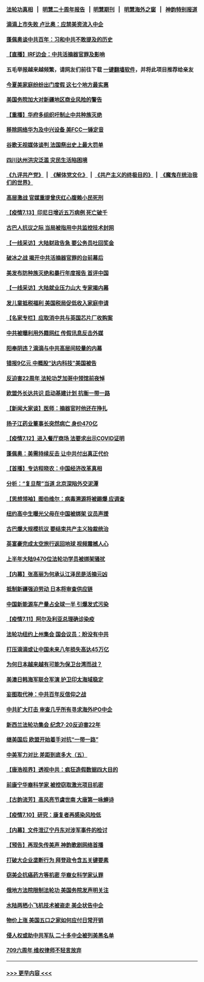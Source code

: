 #### [法轮功真相](https://github.com/gfw-breaker/truth/blob/master/README.md?t=0) &nbsp;&nbsp;|&nbsp;&nbsp; [明慧二十周年报告](https://github.com/gfw-breaker/mh-reports/blob/master/README.md?t=0) &nbsp;&nbsp;|&nbsp;&nbsp;[明慧期刊](https://github.com/gfw-breaker/mh-qikan) &nbsp;&nbsp;|&nbsp;&nbsp; [明慧海外之窗](https://github.com/gfw-breaker/mh-news/blob/master/README.md?t=0) &nbsp;&nbsp;|&nbsp;&nbsp; [神韵特别报道](https://github.com/gfw-breaker/mh-news/blob/master/shenyun.md?t=0)
#### [滴滴上市失败 卢比奥：应禁美资流入中企](../pages/nf4514/n13086604.md?t=07141301) 
#### [蓬佩奥谈中共百年：习和中共不敢提及的历史](../pages/nf4514/n13086813.md?t=07141301) 
#### [【直播】IRF边会：中共活摘器官罪及影响](../pages/nf4514/n13086435.md?t=07141301) 
#### 五毛举报越来越频繁，请网友们前往下载 [一键翻墙软件](https://github.com/gfw-breaker/ssr-accounts)，并将此项目推荐给亲友
#### [今夏美家庭纷纷出门度假 这七个地方最实惠](../pages/nf4514/n13086587.md?t=07141301) 
#### [美国务院加大对新疆地区商业风险的警告](../pages/nf4514/n13086639.md?t=07141301) 
#### [【重播】华府多组织吁制止中共种族灭绝](../pages/nf4514/n13086206.md?t=07141301) 
#### [移除网络华为及中兴设备 美FCC一锤定音](../pages/nf4514/n13086476.md?t=07141301) 
#### [谷歌无视媒体谈判 法国祭出史上最大罚单](../pages/nf4514/n13086267.md?t=07141301) 
#### [四川达州洪灾泛滥 灾民生活陷困境](../pages/nf4514/n13085948.md?t=07141301) 
#### [《九评共产党》](https://github.com/begood0513/9ping.md/blob/master/README.md) &nbsp;|&nbsp; [《解体党文化》](../../../../jtdwh.md/blob/master/README.md)  &nbsp;|&nbsp; [《共产主义的终极目的》](../../../../gczydzjmd.md/blob/master/README.md) &nbsp;|&nbsp; [《魔鬼在统治我们的世界》](../../../../mgztzwmdsj.md/blob/master/README.md) 
#### [高层激战 官媒重提曾庆红心腹赖小民死刑](../pages/nf4514/n13086324.md?t=07141301) 
#### [【疫情7.13】印尼日增近五万病例 死亡破千](../pages/nf4514/n13085637.md?t=07141301) 
#### [古巴人抗议之际 当局被指用中共监控技术封网](../pages/nf4514/n13085655.md?t=07141301) 
#### [【一线采访】大陆财政告急 要公务员吐回奖金](../pages/nf4514/n13085039.md?t=07141301) 
#### [破冰之战 揭开中共活摘器官罪的台前幕后](../pages/nf4514/n13082457.md?t=07141301) 
#### [美发布防种族灭绝和暴行年度报告 首评中国](../pages/nf4514/n13084685.md?t=07141301) 
#### [【一线采访】大陆就业压力山大 专家揭内幕](../pages/nf4514/n13084631.md?t=07141301) 
#### [发儿童抵税福利 美国税局促低收入家庭申请](../pages/nf4514/n13084730.md?t=07141301) 
#### [【名家专栏】应取消中共与英国芯片厂收购案](../pages/nf4514/n13083869.md?t=07141301) 
#### [中共被曝利用外籍网红 传假讯息反击外媒](../pages/nf4514/n13083816.md?t=07141301) 
#### [阳奉阴违？滴滴与中共高层间较量的内幕](../pages/nf4514/n13081685.md?t=07141301) 
#### [错报9亿元 中概股“达内科技”美国被告](../pages/nf4514/n13082925.md?t=07141301) 
#### [反迫害22周年 法轮功芝加哥中领馆前夜悼](../pages/nf4514/n13083744.md?t=07141301) 
#### [欧盟外长达共识 启动基建计划 抗衡一带一路](../pages/nf4514/n13083860.md?t=07141301) 
#### [【新闻大家谈】医师：摘器官时他还在挣扎](../pages/nf4514/n13083713.md?t=07141301) 
#### [扬子江药业董事长突然病亡 身价470亿](../pages/nf4514/n13082525.md?t=07141301) 
#### [【疫情7.12】进入餐厅商场 法要求出示COVID证明](../pages/nf4514/n13083387.md?t=07141301) 
#### [蓬佩奥：美需持续反击 让中共付出真正代价](../pages/nf4514/n13082614.md?t=07141301) 
#### [【首播】专访程晓农：中国经济改革真相](../pages/nf4514/n13082479.md?t=07141301) 
#### [分析：“复旦帮”当道 北京深陷外交泥潭](../pages/nf4514/n13077333.md?t=07141301) 
#### [【思想领袖】图伯维尔：病毒溯源将被踢爆 应调查](../pages/nf4514/n13047746.md?t=07141301) 
#### [纽约高中生曝光父母在中国被绑架 议员声援](../pages/nf4514/n13082589.md?t=07141301) 
#### [古巴爆大规模抗议 要结束共产主义独裁统治](../pages/nf4514/n13082560.md?t=07141301) 
#### [英富豪完成太空旅行返回地球 视频震撼人心](../pages/nf4514/n13082339.md?t=07141301) 
#### [上半年大陆9470位法轮功学员被绑架骚扰](../pages/nf4514/n13081326.md?t=07141301) 
#### [【内幕】张高丽为何承认江泽民是活摘元凶](../pages/nf4514/n13082162.md?t=07141301) 
#### [抵制新疆强迫劳动 日本将审查供应链](../pages/nf4514/n13082163.md?t=07141301) 
#### [中国新能源车产量占全球一半 引爆发式污染](../pages/nf4514/n13082031.md?t=07141301) 
#### [【疫情7.11】阿尔及利亚总理确诊染疫](../pages/nf4514/n13081574.md?t=07141301) 
#### [法轮功纽约上州集会 国会议员：盼没有中共](../pages/nf4514/n13081092.md?t=07141301) 
#### [打压滴滴或让中国未来八年损失高达45万亿](../pages/nf4514/n13081320.md?t=07141301) 
#### [为何日本越来越有可能为保卫台湾而战？](../pages/nf4514/n13079575.md?t=07141301) 
#### [美澳日韩海军联合军演 护卫印太海域稳定](../pages/nf4514/n13081048.md?t=07141301) 
#### [妄图取代神：中共百年反信仰之战](../pages/nf4514/n13080102.md?t=07141301) 
#### [中共扩大打击 审查几乎所有寻求海外IPO中企](../pages/nf4514/n13080990.md?t=07141301) 
#### [新西兰法轮功集会 纪念7‧20反迫害22年](../pages/nf4514/n13080561.md?t=07141301) 
#### [继美国后 欧盟开始着手对抗“一带一路”](../pages/nf4514/n13080932.md?t=07141301) 
#### [中美军力对比 差距到底多大（五）](../pages/nf4514/n13080052.md?t=07141301) 
#### [【唐浩视界】透视中共：疯狂造假数据四大目的](../pages/nf4514/n13080590.md?t=07141301) 
#### [前康宁华裔科学家 被控窃取激光项目机密](../pages/nf4514/n13079989.md?t=07141301) 
#### [【古韵流芳】高风亮节虞世南 大唐第一咏蝉诗](../pages/nf4514/n13079287.md?t=07141301) 
#### [【疫情7.10】研究：康复者再感染风险低](../pages/nf4514/n13080480.md?t=07141301) 
#### [【内幕】文件泄辽宁丹东对涉军事件的检讨](../pages/nf4514/n13076558.md?t=07141301) 
#### [【预告】再现失传美声 神韵歌剧网络首播](../pages/nf4514/n13079610.md?t=07141301) 
#### [打破大企业垄断行为 拜登政令含五关键要素](../pages/nf4514/n13079608.md?t=07141301) 
#### [窃美企抗癌药方等机密 华裔女科学家认罪](../pages/nf4514/n13079963.md?t=07141301) 
#### [俄地方法院限制法轮功 美国务院发声明关注](../pages/nf4514/n13079658.md?t=07141301) 
#### [水陆两栖小飞机技术被盗走 美企状告中企](../pages/nf4514/n13079547.md?t=07141301) 
#### [物价上涨 美国五口之家如何应付日常开销](../pages/nf4514/n13079561.md?t=07141301) 
#### [侵人权或助中共军队 二十多中企被列美黑名单](../pages/nf4514/n13078922.md?t=07141301) 
#### [709六周年 维权律师不轻言放弃](../pages/nf4514/n13079118.md?t=07141301) 

----
#### [ >>> 更早内容 <<< ](../indexes/nf4514-earlier.md)
